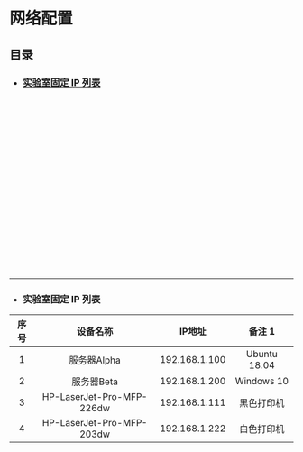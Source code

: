 # 网络配置  
## 目录  
   *   ### <a href="#1">实验室固定 IP 列表</a>  
   
   <br><br><br><br><br><br><br><br><br><br><br><br><br><br><br><br><br><br>
   <hr>
   
   
   
* ### <a id="1">实验室固定 IP 列表</a>
| 序号   | 设备名称   | IP地址   |  备注 1  |
|  :----:  |  :----:  |         :----:      |  :----:  |
|  1  |  服务器Alpha  |  192.168.1.100  |   Ubuntu 18.04  |
|  2  |  服务器Beta  |  192.168.1.200  |   Windows 10  |
|  3  |  HP-LaserJet-Pro-MFP-226dw  |  192.168.1.111   |   黑色打印机  |
|  4  |  HP-LaserJet-Pro-MFP-203dw  |  192.168.1.222   |   白色打印机  |
